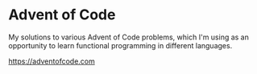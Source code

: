 # Advent of Code

My solutions to various Advent of Code problems, which I'm using as an opportunity to learn functional programming in different languages.

https://adventofcode.com
